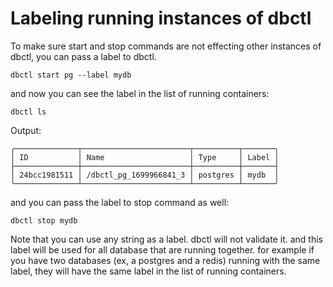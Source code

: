 # Labeling running instances of dbctl

To make sure start and stop commands are not effecting other instances of dbctl, you can pass a label to dbctl.

```shell
dbctl start pg --label mydb
```

and now you can see the label in the list of running containers:

```shell
dbctl ls
```

Output:

```shell
╭──────────────┬────────────────────────┬──────────┬───────╮
│ ID           │ Name                   │ Type     │ Label │
├──────────────┼────────────────────────┼──────────┼───────┤
│ 24bcc1981511 │ /dbctl_pg_1699966841_3 │ postgres │ mydb  │
╰──────────────┴────────────────────────┴──────────┴───────╯
```

and you can pass the label to stop command as well:

```shell
dbctl stop mydb
```

Note that you can use any string as a label. dbctl will not validate it. and this label will be used for all 
database that are running together. 
for example if you have two databases (ex, a postgres and a redis) running with the same label, they will have the same label in the list of running containers.

